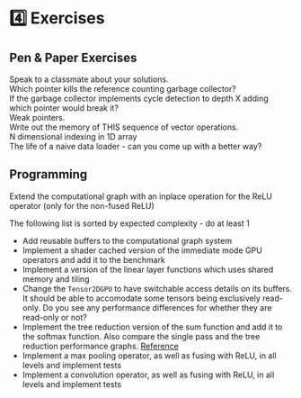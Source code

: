 # 4️⃣ Exercises
## Pen & Paper Exercises
Speak to a classmate about your solutions.  
Which pointer kills the reference counting garbage collector?  
If the garbage collector implements cycle detection to depth X adding which pointer would break it?  
Weak pointers.  
Write out the memory of THIS sequence of vector operations.  
N dimensional indexing in 1D array  
The life of a naive data loader - can you come up with a better way?  

## Programming
Extend the computational graph with an inplace operation for the ReLU operator (only for the non-fused ReLU)

The following list is sorted by expected complexity - do at least 1

* Add reusable buffers to the computational graph system
* Implement a shader cached version of the immediate mode GPU operators and add it to the benchmark
* Implement a version of the linear layer functions which uses shared memory and tiling
* Change the ```Tensor2DGPU``` to have switchable access details on its buffers. It should be able to
accomodate some tensors being exclusively read-only. Do you see any performance differences for whether
they are read-only or not?
* Implement the tree reduction version of the sum function and add it to the softmax function.
Also compare the single pass and the tree reduction performance graphs. [Reference](https://developer.download.nvidia.com/assets/cuda/files/reduction.pdf)
* Implement a max pooling operator, as well as fusing with ReLU, in all levels and implement tests
* Implement a convolution operator, as well as fusing with ReLU, in all levels and implement tests
